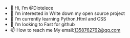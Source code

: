 - 👋 Hi, I’m @Diotelece
- 👀 I’m interested in Write down my open source project
- 🌱 I’m currently learning Python,Html and CSS
- 💞️ I’m looking to Fast for github
- 📫 How to reach me My email:1358762762@qq.com   

<!---
Diotelece/JUSam is a ✨ special ✨ repository because its `README.md` (this file) appears on your GitHub profile.
You can click the Preview link to take a look at your changes.
--->
